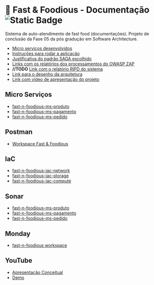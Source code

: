 # 🍔 Fast & Foodious - Documentação ![Static Badge](https://img.shields.io/badge/v1.0.0-version?logo=&color=%232496ED&labelColor=white&label=fast-n-foodious-docs)

Sistema de auto-atendimento de fast food (documentações). Projeto de conclusão da Fase 05 da pós gradução em Software Architecture.

* [Micro serviços desenvolvidos](#micro-serviços)
* [Instruções para rodar a aplicação](https://github.com/rodrigo-ottero/fast-n-foodious-ms-produto/tree/main?tab=readme-ov-file#%EF%B8%8F-execução-em-modo-produção-avaliação-fiap)
* [Justificativa do padrão SAGA escolhido](/saga/saga-coreografado.md)
* [Links com os relatórios dos processamentos do OWASP ZAP](/owasp/README.md)
* **//TODO** [Link com o relatório RIPD do sistema](/ripd/README.md)
* [Link para o desenho da arquitetura](/diagramas/pdf/fast-n-foodious-aws.drawio.pdf)
* [Link com vídeo de apresentação do projeto](#youtube)

## Micro Serviços
- [fast-n-foodious-ms-produto](https://github.com/rodrigo-ottero/fast-n-foodious-ms-produto)
- [fast-n-foodious-ms-pagamento](https://github.com/rodrigo-ottero/fast-n-foodious-ms-pagamento)
- [fast-n-foodious-ms-pedido](https://github.com/rodrigo-ottero/fast-n-foodious-ms-pedido)

## Postman
- [Workspace Fast & Foodious](https://renato-rs.postman.co/workspace/FIAP~9ea51334-b5bd-4327-8363-fd4c265c9dea/overview)

## IaC
- [fast-n-foodious-iac-network](https://github.com/rodrigo-ottero/fast-n-foodious-iac-network)
- [fast-n-foodious-iac-storage](https://github.com/rodrigo-ottero/fast-n-foodious-iac-storage)
- [fast-n-foodious-iac-compute](https://github.com/rodrigo-ottero/fast-n-foodious-iac-compute)

## Sonar
- [fast-n-foodious-ms-produto](https://sonarcloud.io/summary/overall?id=fast-n-foodious-org_ms-produto)
- [fast-n-foodious-ms-pagamento](https://sonarcloud.io/summary/overall?id=fast-n-foodious-org_fast-n-foodious-ms-pagamento)
- [fast-n-foodious-ms-pedido](https://sonarcloud.io/summary/overall?id=fast-n-foodious-org_fast-n-foodious-ms-pedido)

## Monday
- [fast-n-foodious workspace](https://fast-n-foodious.monday.com/workspaces/4361241)

## YouTube
- [Apresentação Conceitual](https://www.youtube.com/watch?v=6LlpKkwPdTw)
- [Demo](https://www.youtube.com/watch?v=UXSolm7wukU)